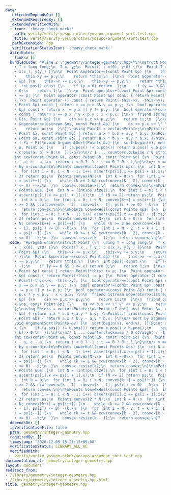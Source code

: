```yaml
---
data:
  _extendedDependsOn: []
  _extendedRequiredBy: []
  _extendedVerifiedWith:
  - icon: ':heavy_check_mark:'
    path: verify/verify-yosupo-other/yosupo-argument-sort.test.cpp
    title: verify/verify-yosupo-other/yosupo-argument-sort.test.cpp
  _pathExtension: hpp
  _verificationStatusIcon: ':heavy_check_mark:'
  attributes:
    links: []
  bundledCode: "#line 2 \"geometry/integer-geometry.hpp\"\n\nstruct Point {\n  using\
    \ T = long long;\n  T x, y;\n  Point() : x(0), y(0) {}\n  Point(T x_, T y_) :\
    \ x(x_), y(y_) {}\n\n  Point &operator+=(const Point &p) {\n    this->x += p.x;\n\
    \    this->y += p.y;\n    return *this;\n  }\n\n  Point &operator-=(const Point\
    \ &p) {\n    this->x -= p.x;\n    this->y -= p.y;\n    return *this;\n  }\n\n\
    \  int pos() const {\n    if (y < 0) return -1;\n    if (y == 0 && 0 <= x) return\
    \ 0;\n    return 1;\n  }\n\n  Point operator+(const Point &p) const { return Point(*this)\
    \ += p; }\n  Point operator-(const Point &p) const { return Point(*this) -= p;\
    \ }\n  Point operator-() const { return Point(-this->x, -this->y); }\n  bool operator==(const\
    \ Point &p) const { return x == p.x && y == p.y; }\n  bool operator!=(const Point\
    \ &p) const { return x != p.x || y != p.y; }\n  bool operator<(const Point &p)\
    \ const { return x == p.x ? y < p.y : x < p.x; }\n\n  friend istream &operator>>(istream\
    \ &is, Point &p) {\n    cin >> p.x >> p.y;\n    return is;\n  }\n\n  friend ostream\
    \ &operator<<(ostream &os, const Point &p) {\n    os << p.x << \" \" << p.y;\n\
    \    return os;\n  }\n};\nusing Points = vector<Point>;\n\nPoint::T dot(const\
    \ Point &a, const Point &b) { return a.x * b.x + a.y * b.y; }\nPoint::T cross(const\
    \ Point &a, const Point &b) { return a.x * b.y - a.y * b.x; }\n\n// sort by argument\
    \ (-Pi ~ Pi)\nvoid ArgumentSort(Points &v) {\n  sort(begin(v), end(v), [](Point\
    \ a, Point b) {\n    if (a.pos() != b.pos()) return a.pos() < b.pos();\n    return\
    \ cross(a, b) > 0;\n  });\n}\n\n// 1 ... counterclockwise / 0 straight / -1 clockwise\n\
    int ccw(const Point &a, const Point &b, const Point &c) {\n  Point::T t = cross(b\
    \ - a, c - a);\n  return t < 0 ? -1 : t == 0 ? 0 : 1;\n}\n\n// v must have sorted\
    \ by x-coordinate\nPoints LowerHull(const Points &ps) {\n  int N = (int)ps.size();\n\
    \  for (int i = 0; i < N - 1; i++) assert(ps[i].x <= ps[i + 1].x);\n  if (N <=\
    \ 2) return ps;\n  Points convex(N);\n  int k = 0;\n  for (int i = 0; i < N; convex[k++]\
    \ = ps[i++]) {\n    while (k >= 2 && ccw(convex[k - 2], convex[k - 1], ps[i])\
    \ <= 0) --k;\n  }\n  convex.resize(k);\n  return convex;\n}\n\nPoints UpperHull(const\
    \ Points &ps) {\n  int N = (int)ps.size();\n  for (int i = 0; i < N - 1; i++)\
    \ assert(ps[i].x <= ps[i + 1].x);\n  if (N <= 2) return ps;\n  Points convex(N);\n\
    \  int k = 0;\n  for (int i = 0; i < N; convex[k++] = ps[i++]) {\n    while (k\
    \ >= 2 && ccw(convex[k - 2], convex[k - 1], ps[i]) >= 0) --k;\n  }\n  convex.resize(k);\n\
    \  return convex;\n}\n\nPoints ConvexHull(const Points &ps) {\n  int N = (int)ps.size();\n\
    \  for (int i = 0; i < N - 1; i++) assert(ps[i].x <= ps[i + 1].x);\n  if (N <=\
    \ 2) return ps;\n  Points convex(2 * N);\n  int k = 0;\n  for (int i = 0; i <\
    \ N; convex[k++] = ps[i++]) {\n    while (k >= 2 && ccw(convex[k - 2], convex[k\
    \ - 1], ps[i]) <= 0) --k;\n  }\n  for (int i = N - 2, t = k + 1; i >= 0; convex[k++]\
    \ = ps[i--]) {\n    while (k >= t && ccw(convex[k - 2], convex[k - 1], ps[i])\
    \ <= 0) --k;\n  }\n  convex.resize(k - 1);\n  return convex;\n}\n"
  code: "#pragma once\n\nstruct Point {\n  using T = long long;\n  T x, y;\n  Point()\
    \ : x(0), y(0) {}\n  Point(T x_, T y_) : x(x_), y(y_) {}\n\n  Point &operator+=(const\
    \ Point &p) {\n    this->x += p.x;\n    this->y += p.y;\n    return *this;\n \
    \ }\n\n  Point &operator-=(const Point &p) {\n    this->x -= p.x;\n    this->y\
    \ -= p.y;\n    return *this;\n  }\n\n  int pos() const {\n    if (y < 0) return\
    \ -1;\n    if (y == 0 && 0 <= x) return 0;\n    return 1;\n  }\n\n  Point operator+(const\
    \ Point &p) const { return Point(*this) += p; }\n  Point operator-(const Point\
    \ &p) const { return Point(*this) -= p; }\n  Point operator-() const { return\
    \ Point(-this->x, -this->y); }\n  bool operator==(const Point &p) const { return\
    \ x == p.x && y == p.y; }\n  bool operator!=(const Point &p) const { return x\
    \ != p.x || y != p.y; }\n  bool operator<(const Point &p) const { return x ==\
    \ p.x ? y < p.y : x < p.x; }\n\n  friend istream &operator>>(istream &is, Point\
    \ &p) {\n    cin >> p.x >> p.y;\n    return is;\n  }\n\n  friend ostream &operator<<(ostream\
    \ &os, const Point &p) {\n    os << p.x << \" \" << p.y;\n    return os;\n  }\n\
    };\nusing Points = vector<Point>;\n\nPoint::T dot(const Point &a, const Point\
    \ &b) { return a.x * b.x + a.y * b.y; }\nPoint::T cross(const Point &a, const\
    \ Point &b) { return a.x * b.y - a.y * b.x; }\n\n// sort by argument (-Pi ~ Pi)\n\
    void ArgumentSort(Points &v) {\n  sort(begin(v), end(v), [](Point a, Point b)\
    \ {\n    if (a.pos() != b.pos()) return a.pos() < b.pos();\n    return cross(a,\
    \ b) > 0;\n  });\n}\n\n// 1 ... counterclockwise / 0 straight / -1 clockwise\n\
    int ccw(const Point &a, const Point &b, const Point &c) {\n  Point::T t = cross(b\
    \ - a, c - a);\n  return t < 0 ? -1 : t == 0 ? 0 : 1;\n}\n\n// v must have sorted\
    \ by x-coordinate\nPoints LowerHull(const Points &ps) {\n  int N = (int)ps.size();\n\
    \  for (int i = 0; i < N - 1; i++) assert(ps[i].x <= ps[i + 1].x);\n  if (N <=\
    \ 2) return ps;\n  Points convex(N);\n  int k = 0;\n  for (int i = 0; i < N; convex[k++]\
    \ = ps[i++]) {\n    while (k >= 2 && ccw(convex[k - 2], convex[k - 1], ps[i])\
    \ <= 0) --k;\n  }\n  convex.resize(k);\n  return convex;\n}\n\nPoints UpperHull(const\
    \ Points &ps) {\n  int N = (int)ps.size();\n  for (int i = 0; i < N - 1; i++)\
    \ assert(ps[i].x <= ps[i + 1].x);\n  if (N <= 2) return ps;\n  Points convex(N);\n\
    \  int k = 0;\n  for (int i = 0; i < N; convex[k++] = ps[i++]) {\n    while (k\
    \ >= 2 && ccw(convex[k - 2], convex[k - 1], ps[i]) >= 0) --k;\n  }\n  convex.resize(k);\n\
    \  return convex;\n}\n\nPoints ConvexHull(const Points &ps) {\n  int N = (int)ps.size();\n\
    \  for (int i = 0; i < N - 1; i++) assert(ps[i].x <= ps[i + 1].x);\n  if (N <=\
    \ 2) return ps;\n  Points convex(2 * N);\n  int k = 0;\n  for (int i = 0; i <\
    \ N; convex[k++] = ps[i++]) {\n    while (k >= 2 && ccw(convex[k - 2], convex[k\
    \ - 1], ps[i]) <= 0) --k;\n  }\n  for (int i = N - 2, t = k + 1; i >= 0; convex[k++]\
    \ = ps[i--]) {\n    while (k >= t && ccw(convex[k - 2], convex[k - 1], ps[i])\
    \ <= 0) --k;\n  }\n  convex.resize(k - 1);\n  return convex;\n}"
  dependsOn: []
  isVerificationFile: false
  path: geometry/integer-geometry.hpp
  requiredBy: []
  timestamp: '2020-12-05 15:21:15+09:00'
  verificationStatus: LIBRARY_ALL_AC
  verifiedWith:
  - verify/verify-yosupo-other/yosupo-argument-sort.test.cpp
documentation_of: geometry/integer-geometry.hpp
layout: document
redirect_from:
- /library/geometry/integer-geometry.hpp
- /library/geometry/integer-geometry.hpp.html
title: geometry/integer-geometry.hpp
---
```

